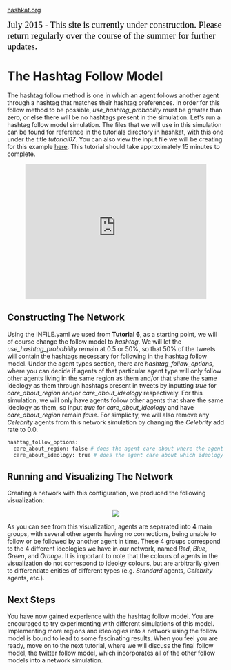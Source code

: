 [hashkat.org](http://hashkat.org)

<span style="color:black; font-family:Georgia; font-size:1.5em;">July 2015 - This site is currently under construction. Please return regularly over the course of the summer for further updates. </span>

# The Hashtag Follow Model

The hashtag follow method is one in which an agent follows another agent through a hashtag that matches their hashtag preferences. In order for this follow method to be possible, *use_hashtag_probabilty* must be greater than zero, or else there will be no hashtags present in the simulation. Let's run a hashtag follow model simulation. The files that we will use in this simulation can be found for reference in the tutorials directory in hashkat, with this one under the title *tutorial07*. You can also view the input file we will be creating for this example [here](https://github.com/hashkat/hashkat/blob/master/docs/tutorials/tutorial07/INFILE.yaml). This tutorial should take approximately 15 minutes to complete.

<p align = 'center'>
<iframe width="420" height="315" src="https://www.youtube.com/embed/50nUnyawKNU" frameborder="0" allowfullscreen></iframe>
</p>

## Constructing The Network

Using the INFILE.yaml we used from **Tutorial 6**, as a starting point, we will of course change the follow model to *hashtag*. We will let the *use_hashtag_probability* remain at 0.5 or 50%, so that 50% of the tweets will contain the hashtags necessary for following in the hashtag follow model. Under the agent types section, there are *hashtag_follow_options*, where you can decide if agents of that particular agent type will only follow other agents living in the same region as them and/or that share the same ideology as them through hashtags present in tweets by inputting *true* for *care_about_region* and/or *care_about_ideology* respectively. For this simulation, we will only have agents follow other agents that share the same ideology as them, so input *true* for *care_about_ideology* and have *care_about_region* remain *false*. For simplicity, we will also remove any *Celebrity* agents from this network simulation by changing the *Celebrity* add rate to 0.0.

```python
hashtag_follow_options:
  care_about_region: false # does the agent care about where the agent they will follow is from?
  care_about_ideology: true # does the agent care about which ideology the agent has?
```

## Running and Visualizing The Network

Creating a network with this configuration, we produced the following visualization:

<p align='center'>
<img src='../img/tutorial07/visualization.png'>
</p>

As you can see from this visualization, agents are separated into 4 main groups, with several other agents having no connections, being unable to follow or be followed by another agent in time. These 4 groups correspond to the 4 different ideologies we have in our network, named *Red*, *Blue*, *Green*, and *Orange*. It is important to note that the colours of agents in the visualization do not correspond to ideolgy colours, but are arbitrarily given to differentiate enities of different types (e.g. *Standard* agents, *Celebrity* agents, etc.).

## Next Steps

You have now gained experience with the hashtag follow model. You are encouraged to try experimenting with different simulations of this model. Implementing more regions and ideologies into a network using the follow model is bound to lead to some fascinating results. When you feel you are ready, move on to the next tutorial, where we will discuss the final follow model, the twitter follow model, which incorporates all of the other follow models into a network simulation.